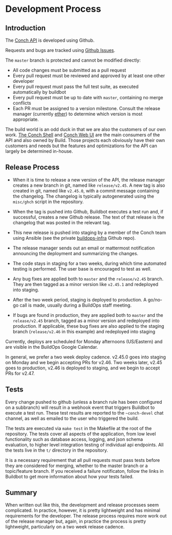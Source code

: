 # Development Process

## Introduction

The [Conch API](https://github.com/joyent/conch) is developed using Github.

Requests and bugs are tracked using [Github
Issues](https://github.com/joyent/conch/issues).

The `master` branch is protected and cannot be modified directly:

* All code changes must be submitted as a pull request
* Every pull request must be reviewed and approved by at least one
  other developer
* Every pull request must pass the full test suite, as executed
  automatically by buildbot
* Every pull request must be up to date with `master`, containing no merge
  conflicts
* Each PR must be assigned to a version milestone. Consult the release
  manager (currently [ether](https://github.com/karenetheridge)) to
  determine which version is most appropriate.

The build world is an odd duck in that we are also the customers of our
own work. [The Conch Shell](https://github.com/joyent/conch-shell) and
[Conch Web UI](https://github.com/joyent/conch-ui.git) are the main consumers
of the API and also owned by Build. Those projects each obviously have their
own customers and needs but the features and optimizations for the API can
largely be determined in-house.

## Release Process

* When it is time to release a new version of the API, the release manager
  creates a new branch in git, named like `release/v2.45`. A new tag is also
  created in git, named like `v2.45.0`, with a commit message containing the
  changelog. The changelog is typically autogenerated using the `misc/ghch`
  script in the repository.

* When the tag is pushed into Github, Buildbot executes a test run
  and, if successful, creates a new Github release. The text of that
  release is the changelog that was posted in the relevant tag.

* This new release is pushed into staging by a member of the Conch team using
  Ansible (see the private
  [buildops-infra](https://github.com/joyent/buildops-infra) Github repo).

* The release manager sends out an email or mattermost notification announcing
  the deployment and summarizing the changes.

* The code stays in staging for a two weeks, during which time automated testing
  is performed. The user base is encouraged to test as well.

* Any bug fixes are applied both to `master` and the `release/v2.45`
  branch. They are then tagged as a minor version like `v2.45.1` and
  redeployed into staging.

* After the two week period, staging is deployed to production. A go/no-go call
  is made, usually during a BuildOps staff meeting.

* If bugs are found in production, they are applied both to `master` and
  the `release/v2.45` branch, tagged as a minor version and redeployed
  into production. If applicable, these bug fixes are also applied to the
  staging branch (`release/v2.46` in this example) and redeployed into staging

Currently, deploys are scheduled for Monday afternoons (US/Eastern) and are
visible in the BuildOps Google Calendar.

In general, we prefer a two week deploy cadence. v2.45.0 goes into
staging on Monday and we begin accepting PRs for v2.46. Two weeks later,
v2.45 goes to production, v2.46 is deployed to staging, and we begin to accept
PRs for v2.47.

## Tests

Every change pushed to github (unless a branch rule has been configured on a
subbranch) will result in a webhook event that triggers Buildbot to execute a
test run. These test results are reported to the `~conch-devel` chat channel,
as well as emailed to the user who triggered the build.

The tests are executed via `make test` in the Makefile at the root of the
repository. The tests cover all aspects of the application, from low level
functionality such as database access, logging, and json schema evaluation,
to higher level integration testing of individual api endpoints. All the
tests live in the `t/` directory in the repository.

It is a necessary requirement that all pull requests must pass tests before
they are considered for merging, whether to the master branch or a
topic/feature branch. If you received a failure notificaton, follow the links
in Buildbot to get more information about how your tests failed.

## Summary

When written out like this, the development and release processes seem
complicated. In practice, however, it is pretty lightweight and has minimal
requirements for the developer. The release process requires more work out of
the release manager but, again, in practice the process is pretty lightweight,
particularly on a two week release cadence.
